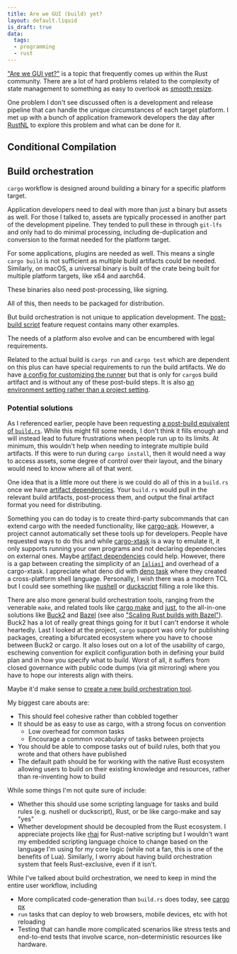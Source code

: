 ```yaml
---
title: Are we GUI (build) yet?
layout: default.liquid
is_draft: true
data:
  tags:
  - programming
  - rust
---
```


["Are we GUI yet?"](https://areweguiyet.com/) is a topic that frequently comes up within the Rust community.
There are a lot of hard problems related to the complexity of state management
to something as easy to overlook as
[smooth resize](https://raphlinus.github.io/rust/gui/2019/06/21/smooth-resize-test.html).

One problem I don't see discussed often is a development and release pipeline
that can handle the unique circumstances of each target platform.
I met up with a bunch of application framework developers the day after
[RustNL](https://2023.rustnl.org/) to explore this problem and what can be done
for it.

<!-- more -->

## Conditional Compilation



## Build orchestration

`cargo` workflow is designed around building a binary for a specific platform target.

Application developers need to deal with more than just a binary but assets as well.
For those I talked to, assets are typically processed in another part of the
development pipeline.
They tended to pull these in through `git-lfs` and only had to do minimal
processing, including de-duplication and conversion to the format needed for
the platform target.

For some applications, plugins are needed as well.
This means a single `cargo build` is not sufficient as multiple build artifacts
could be needed.
Similarly, on macOS, a universal binary is built of the crate being built for
multiple platform targets, like x64 and aarch64.

These binaries also need post-processing, like signing.

All of this, then needs to be packaged for distribution.

But build orchestration is not unique to application development.
The [post-build script](https://github.com/rust-lang/cargo/issues/545) feature request contains many other examples.

The needs of a platform also evolve and can be encumbered with legal requirements.

Related to the actual build is `cargo run` and `cargo test` which are dependent
on this plus can have special requirements to run the build artifacts.
We do have [a config for customizing the runner](https://doc.rust-lang.org/cargo/reference/config.html#targettriplerunner) but that is only for `cargo`s build artifact and is without any of these post-build steps.
It is also [an environment setting rather than a project setting](https://internals.rust-lang.org/t/proposal-move-some-cargo-config-settings-to-cargo-toml/13336).

### Potential solutions

As I referenced earlier, people have been requesting
[a post-build equivalent of `build.rs`](https://github.com/rust-lang/cargo/issues/545).
While this might fill some needs, I don't think it fills enough and will
instead lead to future frustrations when people run up to its limits.
At minimum, this wouldn't help when needing to integrate multiple build artifacts.
If this were to run during `cargo install`, then it would need a way to access
assets, some degree of control over their layout, and the binary would need to
know where all of that went.

One idea that is a little more out there is we could do all of this in a
`build.rs` once we have [artifact dependencies](https://github.com/rust-lang/cargo/issues/9096).
Your `build.rs` would pull in the relevant build artifacts, post-process them,
and output the final artifact format you need for distributing.

Something you can do today is to create third-party subcommands that can extend
cargo with the needed functionality,
like [cargo-apk](https://crates.io/crates/cargo-apk).
However, a project cannot automatically set these tools up for developers.
People have requested ways to do this and while
[cargo-xtask](https://github.com/matklad/cargo-xtask) is a way to emulate it,
it only supports running your own programs and not declaring dependencies on
external ones.
Maybe [artifact dependencies](https://github.com/rust-lang/cargo/issues/9096) could help.
However, there is a gap between creating the simplicity of an
[`[alias]`](https://doc.rust-lang.org/cargo/reference/config.html#alias)
and overhead of a cargo-xtask.
I appreciate what deno did with
[deno task](https://deno.land/manual@v1.35.0/tools/task_runner)
where they created a cross-platform shell language.
Personally, I wish there was a modern TCL but I could see something like
[nushell](https://www.nushell.sh/) or
[duckscript](https://sagiegurari.github.io/duckscript/)
filling a role like this.

There are also more general build orchestration tools, ranging from the venerable `make`,
and related tools like 
[cargo make](https://crates.io/crates/cargo-make) and 
[just](https://crates.io/crates/just),
to the all-in-one solutions like [Buck2](https://buck2.build/) and
[Bazel](https://bazel.build/)
(see also ["Scaling Rust builds with Bazel"](https://mmapped.blog/posts/17-scaling-rust-builds-with-bazel.html)).
Buck2 has a lot of really great things going for it but I can't endorse it
whole heartedly.
Last I looked at the project, `cargo` support was only for publishing packages,
creating a bifurcated ecosystem where you have to choose between Buck2 or
cargo.
It also loses out on a lot of the usability of cargo,
eschewing convention for explicit configuration both in defining your build
plan and in how you specify what to build.
Worst of all, it suffers from closed governance with public code dumps (via git
mirroring) where you have to hope our interests align with theirs.

Maybe it'd make sense to [create a new build orchestration tool](https://xkcd.com/927/).

My biggest care abouts are:
- This should feel cohesive rather than cobbled together
- It should be as easy to use as cargo, with a strong focus on convention
  - Low overhead for common tasks
  - Encourage a common vocabulary of tasks between projects
- You should be able to compose tasks out of build rules, both that you wrote and that others have published
- The default path should be for working with the native Rust ecosystem allowing users to build on their existing knowledge and resources, rather than re-inventing how to build

While some things I'm not quite sure of include:
- Whether this should use some scripting language for tasks and build rules (e.g. nushell or duckscript), Rust, or be like cargo-make and say "yes"
- Whether development should be decoupled from the Rust ecosystem.  I appreciate projects like [rhai](https://crates.io/crates/rhai) for Rust-native scripting but I wouldn't want my embedded scripting language choice to change based on the language I'm using for my core logic (while not a fan, this is one of the benefits of Lua).  Similarly, I worry about having build orchestration system that feels Rust-exclusive, even if it isn't.

While I've talked about build orchestration, we need to keep in mind the entire user workflow, including
- More complicated code-generation than `build.rs` does today, see [cargo px](https://crates.io/crates/cargo-px)
- `run` tasks that can deploy to web browsers, mobile devices, etc with hot reloading
- Testing that can handle more complicated scenarios like stress tests and end-to-end tests that involve scarce, non-deterministic resources like hardware.
